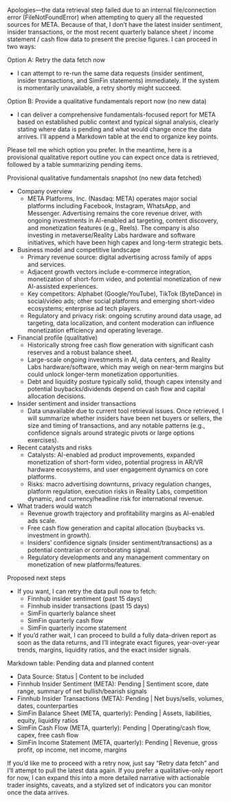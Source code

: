 Apologies—the data retrieval step failed due to an internal file/connection error (FileNotFoundError) when attempting to query all the requested sources for META. Because of that, I don’t have the latest insider sentiment, insider transactions, or the most recent quarterly balance sheet / income statement / cash flow data to present the precise figures. I can proceed in two ways:

Option A: Retry the data fetch now
- I can attempt to re-run the same data requests (insider sentiment, insider transactions, and SimFin statements) immediately. If the system is momentarily unavailable, a retry shortly might succeed.

Option B: Provide a qualitative fundamentals report now (no new data)
- I can deliver a comprehensive fundamentals-focused report for META based on established public context and typical signal analysis, clearly stating where data is pending and what would change once the data arrives. I’ll append a Markdown table at the end to organize key points.

Please tell me which option you prefer. In the meantime, here is a provisional qualitative report outline you can expect once data is retrieved, followed by a table summarizing pending items.

Provisional qualitative fundamentals snapshot (no new data fetched)
- Company overview
  - META Platforms, Inc. (Nasdaq: META) operates major social platforms including Facebook, Instagram, WhatsApp, and Messenger. Advertising remains the core revenue driver, with ongoing investments in AI-enabled ad targeting, content discovery, and monetization features (e.g., Reels). The company is also investing in metaverse/Reality Labs hardware and software initiatives, which have been high capex and long-term strategic bets.
- Business model and competitive landscape
  - Primary revenue source: digital advertising across family of apps and services.
  - Adjacent growth vectors include e-commerce integration, monetization of short-form video, and potential monetization of new AI-assisted experiences.
  - Key competitors: Alphabet (Google/YouTube), TikTok (ByteDance) in social/video ads; other social platforms and emerging short-video ecosystems; enterprise ad tech players.
  - Regulatory and privacy risk: ongoing scrutiny around data usage, ad targeting, data localization, and content moderation can influence monetization efficiency and operating leverage.
- Financial profile (qualitative)
  - Historically strong free cash flow generation with significant cash reserves and a robust balance sheet.
  - Large-scale ongoing investments in AI, data centers, and Reality Labs hardware/software, which may weigh on near-term margins but could unlock longer-term monetization opportunities.
  - Debt and liquidity posture typically solid, though capex intensity and potential buybacks/dividends depend on cash flow and capital allocation decisions.
- Insider sentiment and insider transactions
  - Data unavailable due to current tool retrieval issues. Once retrieved, I will summarize whether insiders have been net buyers or sellers, the size and timing of transactions, and any notable patterns (e.g., confidence signals around strategic pivots or large options exercises).
- Recent catalysts and risks
  - Catalysts: AI-enabled ad product improvements, expanded monetization of short-form video, potential progress in AR/VR hardware ecosystems, and user engagement dynamics on core platforms.
  - Risks: macro advertising downturns, privacy regulation changes, platform regulation, execution risks in Reality Labs, competition dynamic, and currency/headline risk for international revenue.
- What traders would watch
  - Revenue growth trajectory and profitability margins as AI-enabled ads scale.
  - Free cash flow generation and capital allocation (buybacks vs. investment in growth).
  - Insiders’ confidence signals (insider sentiment/transactions) as a potential contrarian or corroborating signal.
  - Regulatory developments and any management commentary on monetization of new platforms/features.

Proposed next steps
- If you want, I can retry the data pull now to fetch:
  - Finnhub insider sentiment (past 15 days)
  - Finnhub insider transactions (past 15 days)
  - SimFin quarterly balance sheet
  - SimFin quarterly cash flow
  - SimFin quarterly income statement
- If you’d rather wait, I can proceed to build a fully data-driven report as soon as the data returns, and I’ll integrate exact figures, year-over-year trends, margins, liquidity ratios, and the exact insider signals.

Markdown table: Pending data and planned content
- Data Source: Status | Content to be included
- Finnhub Insider Sentiment (META): Pending | Sentiment score, date range, summary of net bullish/bearish signals
- Finnhub Insider Transactions (META): Pending | Net buys/sells, volumes, dates, counterparties
- SimFin Balance Sheet (META, quarterly): Pending | Assets, liabilities, equity, liquidity ratios
- SimFin Cash Flow (META, quarterly): Pending | Operating/cash flow, capex, free cash flow
- SimFin Income Statement (META, quarterly): Pending | Revenue, gross profit, op income, net income, margins

If you’d like me to proceed with a retry now, just say “Retry data fetch” and I’ll attempt to pull the latest data again. If you prefer a qualitative-only report for now, I can expand this into a more detailed narrative with actionable trader insights, caveats, and a stylized set of indicators you can monitor once the data arrives.